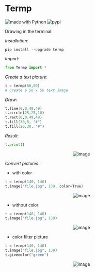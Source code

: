 # Termp
![made with Python](https://github.com/Ethosa/open-source-badges/blob/master/badges/Languages/Python/Python-lang-plastic.svg)
![pypi](https://badge.fury.io/py/termp.svg)

Drawing in the terminal

*Installation*:

`pip install --upgrade termp`

*Import*:
```python
from Termp import *
```

*Create a text picture*:
```python
t = termp(50,50)
# Create a 50 × 50 text image
```
*Draw*:
```python
t.line(0,0,49,49)
t.circle(25,25,10)
t.rect(0,0,49,49)
t.fill(30,5, "#")
t.fill(20,30, "#")
```
*Result*:
```python
t.print()
```
 
<div align="center">

![image](https://github.com/dmitrijkotov634/Termp/blob/master/images/result.jpg)

</div>

*Convert pictures*:
* with color
```python
t = termp(140, 140)
t.image("file.jpg", 139, color=True)
```

<div align="center">

![image](https://github.com/dmitrijkotov634/Termp/blob/master/images/result1.jpg)

</div>

* without color
```python
t = termp(140, 140)
t.image("file.jpg", 139)
```

<div align="center">

![image](https://github.com/dmitrijkotov634/Termp/blob/master/images/result2.jpg)

</div>

* color filter picture
```python
t = termp(140, 140)
t.image("file.jpg", 139)
t.givecolor("green")
```

<div align="center">

![image](https://github.com/dmitrijkotov634/Termp/blob/master/images/result3.jpg)

</div>